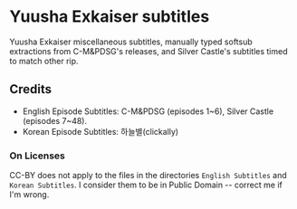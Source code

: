 # Yuusha Exkaiser subtitles
Yuusha Exkaiser miscellaneous subtitles, manually typed softsub extractions from C-M&PDSG's releases, and Silver Castle's subtitles timed to match other rip.

## Credits
- English Episode Subtitles: C-M&PDSG (episodes 1\~6), Silver Castle (episodes 7\~48).
- Korean Episode Subtitles: 하늘별(clickally)

### On Licenses
CC-BY does not apply to the files in the directories `English Subtitles` and `Korean Subtitles`. I consider them to be in Public Domain -- correct me if I'm wrong.
